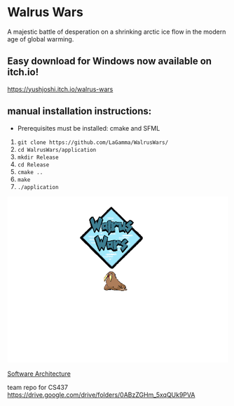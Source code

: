 # Walrus Wars
A majestic battle of desperation on a shrinking arctic ice flow in the modern age of global warming.

## Easy download for Windows now available on itch.io!
https://yushjoshi.itch.io/walrus-wars

## manual installation instructions:
- Prerequisites must be installed: cmake and SFML

1. ```git clone https://github.com/LaGamma/WalrusWars/```
2. ```cd WalrusWars/application```
3. ```mkdir Release```
4. ```cd Release```
5. ```cmake ..```
6. ```make```
7. ```./application```

![artwork_2](./application/images/menu_title.png)

[Software Architecture](https://www.draw.io/?lightbox=1&highlight=0000ff&edit=_blank&layers=1&nav=1&title=walruswars#Uhttps%3A%2F%2Fdrive.google.com%2Fa%2Femail.wm.edu%2Fuc%3Fid%3D1JHP4jRh6C4aZxVL00ZnhryCHLmA5V09V%26export%3Ddownload)

team repo for CS437
https://drive.google.com/drive/folders/0ABzZGHm_5xqQUk9PVA
